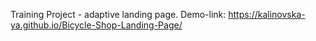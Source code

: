 Training Project - adaptive landing page.
Demo-link: https://kalinovska-ya.github.io/Bicycle-Shop-Landing-Page/

